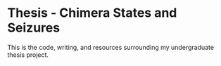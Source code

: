 # Thesis - Chimera States and Seizures

This is the code, writing, and resources surrounding my undergraduate thesis project.

